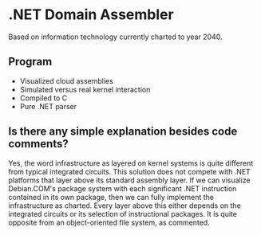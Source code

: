 # .NET Domain Assembler
Based on information technology currently charted to year 2040.

## Program
* Visualized cloud assemblies
* Simulated versus real kernel interaction
* Compiled to C
* Pure .NET parser

## Is there any simple explanation besides code comments?
Yes, the word infrastructure as layered on kernel systems is quite different from typical integrated circuits. This solution does not compete with .NET platforms that layer above its standard assembly layer. If we can visualize Debian.COM's package system with each significant .NET instruction contained in its own package, then we can fully implement the infrastructure as charted. Every layer above this either depends on the integrated circuits or its selection of instructional packages. It is quite opposite from an object-oriented file system, as commented.

